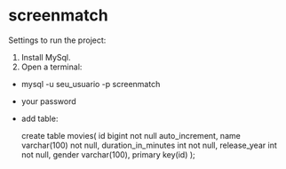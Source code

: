 # screenmatch

Settings to run the project:

1) Install MySql.
2) Open a terminal:
 - mysql -u seu_usuario -p screenmatch
 - your password
 - add table:
   
    create table movies(
    id bigint not null auto_increment,
    name varchar(100) not null,
    duration_in_minutes int not null,
    release_year int not null,
    gender varchar(100),
    primary key(id)
    );
